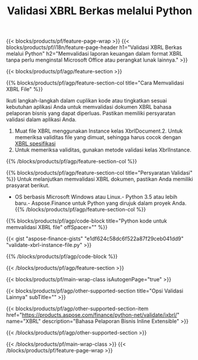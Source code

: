 ﻿---
title: Validasi XBRL Berkas melalui Python
description: Contoh kode untuk XBRL validasi file. Gunakan kode contoh API untuk memvalidasi berkas XBRL kumpulan dalam aplikasi berbasis Python. 
url: /id/python-net/validate/xbrl/
family: finance
platformtag: python
feature: validate
informat: XBRL
outformat: 
otherformats: 
---
{{< blocks/products/pf/feature-page-wrap >}}
{{< blocks/products/pf/i18n/feature-page-header h1="Validasi XBRL Berkas melalui Python" h2="Memvalidasi laporan keuangan dalam format XBRL tanpa perlu menginstal Microsoft Office atau perangkat lunak lainnya." >}}

{{< blocks/products/pf/agp/feature-section >}}

{{% blocks/products/pf/agp/feature-section-col title="Cara Memvalidasi XBRL File" %}}

Ikuti langkah-langkah dalam cuplikan kode atau tingkatkan sesuai kebutuhan aplikasi Anda untuk memvalidasi dokumen XBRL bahasa pelaporan bisnis yang dapat diperluas. Pastikan memiliki persyaratan validasi dalam aplikasi Anda.

1. Muat file XBRL menggunakan Instance kelas XbrlDocument.2. Untuk memeriksa validitas file yang dimuat, sehingga harus cocok dengan [XBRL spesifikasi](http://www.xbrl.org/specification/inlinexbrl-part1/rec-2013-11-18/inlinexbrl-part1-rec-2013-11-18.html)
3. Untuk memeriksa validitas, gunakan metode validasi kelas XbrlInstance.

{{% /blocks/products/pf/agp/feature-section-col %}}

{{% blocks/products/pf/agp/feature-section-col title="Persyaratan Validasi" %}}
Untuk melanjutkan memvalidasi XBRL dokumen, pastikan Anda memiliki prasyarat berikut. 
- OS berbasis Microsoft Windows atau Linux.- Python 3.5 atau lebih baru.- Aspose.Finance untuk Python yang dirujuk dalam proyek Anda.{{% /blocks/products/pf/agp/feature-section-col %}}

{{% blocks/products/pf/agp/code-block title="Python kode untuk memvalidasi XBRL file" offSpacer="" %}}

{{< gist "aspose-finance-gists" "e1df624c58dc6f522a87f29ceb041dd9" "validate-xbrl-instance-file.py" >}}

{{% /blocks/products/pf/agp/code-block %}}

{{< /blocks/products/pf/agp/feature-section >}}

{{< blocks/products/pf/main-wrap-class isAutogenPage="true" >}}

{{< blocks/products/pf/agp/other-supported-section title="Opsi Validasi Lainnya" subTitle="" >}}

{{< blocks/products/pf/agp/other-supported-section-item href="https://products.aspose.com/finance/python-net/validate/ixbrl/" name="XBRL" description="Bahasa Pelaporan Bisnis Inline Extensible" >}}

{{< /blocks/products/pf/agp/other-supported-section >}}

{{< /blocks/products/pf/main-wrap-class >}}
{{< /blocks/products/pf/feature-page-wrap >}}